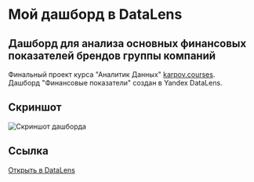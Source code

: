 # Мой дашборд в DataLens

## Дашборд для анализа основных финансовых показателей брендов группы компаний
Финальный проект курса "Аналитик Данных" [karpov.courses](https://karpov.courses).  
Дашборд "Финансовые показатели" создан в Yandex DataLens.

## Скриншот
![Скриншот дашборда](./dash_datalens.png)

## Ссылка
[Открыть в DataLens](https://datalens.yandex/elap98evw2xs0)
